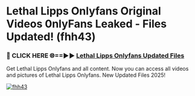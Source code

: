 # Lethal Lipps Onlyfans Original Videos 0nlyFans Leaked - Files Updated! (fhh43)

<h3>🔴 CLICK HERE 🌐==►► <a href="https://tinyurl.com/ehrbuxhb" rel="nofollow">Lethal Lipps Onlyfans Updated Files</a></h3>

Get Lethal Lipps Onlyfans and all content. Now you can access all videos and pictures of Lethal Lipps Onlyfans. New Updated Files 2025!

[![fhh43](https://i.imgur.com/lVYEuWS.gif)](https://tinyurl.com/ehrbuxhb)
